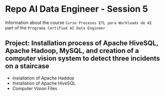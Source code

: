 # Repo AI Data Engineer - Session 5

Information about the course `Curso Procesos ETL para Workloads de AI` part of the `Programa Certified AI Data Engineer`

## Project: Installation process of Apache HiveSQL, Apache Hadoop, MySQL, and creation of a computer vision system to detect three incidents on a staircase

* Installation of Apache Haddop
* Installation of Apache HiveSQL
* Computer Vision Files